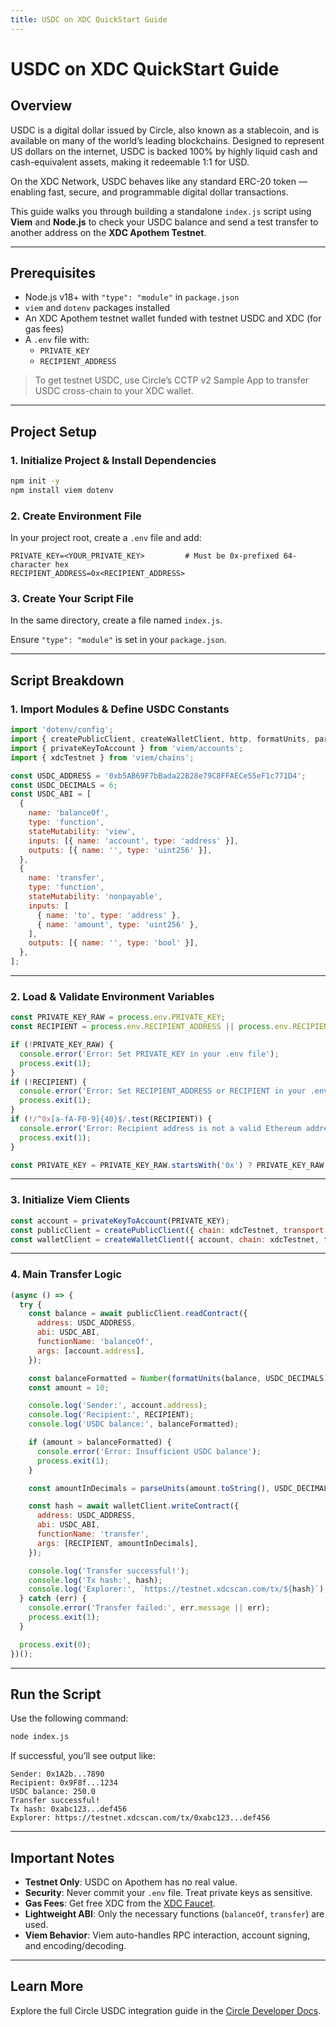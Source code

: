 ```yaml
---
title: USDC on XDC QuickStart Guide
---
```


# USDC on XDC QuickStart Guide

## Overview

USDC is a digital dollar issued by Circle, also known as a stablecoin, and is available on many of the world’s leading blockchains. Designed to represent US dollars on the internet, USDC is backed 100% by highly liquid cash and cash-equivalent assets, making it redeemable 1:1 for USD.

On the XDC Network, USDC behaves like any standard ERC-20 token — enabling fast, secure, and programmable digital dollar transactions.

This guide walks you through building a standalone `index.js` script using **Viem** and **Node.js** to check your USDC balance and send a test transfer to another address on the **XDC Apothem Testnet**.

---

## Prerequisites

- Node.js v18+ with `"type": "module"` in `package.json`
- `viem` and `dotenv` packages installed
- An XDC Apothem testnet wallet funded with testnet USDC and XDC (for gas fees)
- A `.env` file with:
  - `PRIVATE_KEY`
  - `RECIPIENT_ADDRESS`

> To get testnet USDC, use Circle’s CCTP v2 Sample App to transfer USDC cross-chain to your XDC wallet.

---

## Project Setup

### 1. Initialize Project & Install Dependencies

```bash
npm init -y
npm install viem dotenv
```

### 2. Create Environment File

In your project root, create a `.env` file and add:

```env
PRIVATE_KEY=<YOUR_PRIVATE_KEY>         # Must be 0x-prefixed 64-character hex
RECIPIENT_ADDRESS=0x<RECIPIENT_ADDRESS>
```

### 3. Create Your Script File

In the same directory, create a file named `index.js`.

Ensure `"type": "module"` is set in your `package.json`.

---

## Script Breakdown

### 1. Import Modules & Define USDC Constants

```js
import 'dotenv/config';
import { createPublicClient, createWalletClient, http, formatUnits, parseUnits } from 'viem';
import { privateKeyToAccount } from 'viem/accounts';
import { xdcTestnet } from 'viem/chains';

const USDC_ADDRESS = '0xb5AB69F7bBada22B28e79C8FFAECe55eF1c771D4';
const USDC_DECIMALS = 6;
const USDC_ABI = [
  {
    name: 'balanceOf',
    type: 'function',
    stateMutability: 'view',
    inputs: [{ name: 'account', type: 'address' }],
    outputs: [{ name: '', type: 'uint256' }],
  },
  {
    name: 'transfer',
    type: 'function',
    stateMutability: 'nonpayable',
    inputs: [
      { name: 'to', type: 'address' },
      { name: 'amount', type: 'uint256' },
    ],
    outputs: [{ name: '', type: 'bool' }],
  },
];
```

---

### 2. Load & Validate Environment Variables

```js
const PRIVATE_KEY_RAW = process.env.PRIVATE_KEY;
const RECIPIENT = process.env.RECIPIENT_ADDRESS || process.env.RECIPIENT;

if (!PRIVATE_KEY_RAW) {
  console.error('Error: Set PRIVATE_KEY in your .env file');
  process.exit(1);
}
if (!RECIPIENT) {
  console.error('Error: Set RECIPIENT_ADDRESS or RECIPIENT in your .env file');
  process.exit(1);
}
if (!/^0x[a-fA-F0-9]{40}$/.test(RECIPIENT)) {
  console.error('Error: Recipient address is not a valid Ethereum address');
  process.exit(1);
}

const PRIVATE_KEY = PRIVATE_KEY_RAW.startsWith('0x') ? PRIVATE_KEY_RAW : '0x' + PRIVATE_KEY_RAW;
```

---

### 3. Initialize Viem Clients

```js
const account = privateKeyToAccount(PRIVATE_KEY);
const publicClient = createPublicClient({ chain: xdcTestnet, transport: http() });
const walletClient = createWalletClient({ account, chain: xdcTestnet, transport: http() });
```

---

### 4. Main Transfer Logic

```js
(async () => {
  try {
    const balance = await publicClient.readContract({
      address: USDC_ADDRESS,
      abi: USDC_ABI,
      functionName: 'balanceOf',
      args: [account.address],
    });

    const balanceFormatted = Number(formatUnits(balance, USDC_DECIMALS));
    const amount = 10;

    console.log('Sender:', account.address);
    console.log('Recipient:', RECIPIENT);
    console.log('USDC balance:', balanceFormatted);

    if (amount > balanceFormatted) {
      console.error('Error: Insufficient USDC balance');
      process.exit(1);
    }

    const amountInDecimals = parseUnits(amount.toString(), USDC_DECIMALS);

    const hash = await walletClient.writeContract({
      address: USDC_ADDRESS,
      abi: USDC_ABI,
      functionName: 'transfer',
      args: [RECIPIENT, amountInDecimals],
    });

    console.log('Transfer successful!');
    console.log('Tx hash:', hash);
    console.log('Explorer:', `https://testnet.xdcscan.com/tx/${hash}`);
  } catch (err) {
    console.error('Transfer failed:', err.message || err);
    process.exit(1);
  }

  process.exit(0);
})();
```

---

## Run the Script

Use the following command:

```bash
node index.js
```

If successful, you’ll see output like:

```
Sender: 0x1A2b...7890
Recipient: 0x9F8f...1234
USDC balance: 250.0
Transfer successful!
Tx hash: 0xabc123...def456
Explorer: https://testnet.xdcscan.com/tx/0xabc123...def456
```

---

## Important Notes

* **Testnet Only**: USDC on Apothem has no real value.
* **Security**: Never commit your `.env` file. Treat private keys as sensitive.
* **Gas Fees**: Get free XDC from the [XDC Faucet](https://faucet.apothem.network/).
* **Lightweight ABI**: Only the necessary functions (`balanceOf`, `transfer`) are used.
* **Viem Behavior**: Viem auto-handles RPC interaction, account signing, and encoding/decoding.

---

## Learn More

Explore the full Circle USDC integration guide in the [Circle Developer Docs](https://developers.circle.com).


